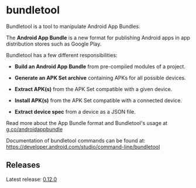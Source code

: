 # bundletool

Bundletool is a tool to manipulate Android App Bundles.

The **Android App Bundle** is a new format for publishing Android apps in app
distribution stores such as Google Play.

Bundletool has a few different responsibilities:

*   **Build an Android App Bundle** from pre-compiled modules of a project.

*   **Generate an APK Set archive** containing APKs for all possible devices.

*   **Extract APK(s)** from the APK Set compatible with a given device.

*   **Install APK(s)** from the APK Set compatible with a connected device.

*   **Extract device spec** from a device as a JSON file.


Read more about the App Bundle format and Bundletool's usage at
[g.co/androidappbundle](https://g.co/androidappbundle)

Documentation of bundletool commands can be found at:
https://developer.android.com/studio/command-line/bundletool

## Releases

Latest release: [0.12.0](https://github.com/google/bundletool/releases)
